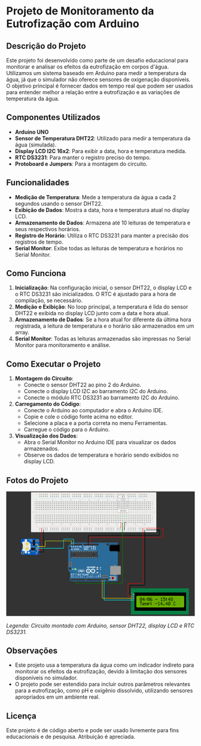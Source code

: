 # Projeto de Monitoramento da Eutrofização com Arduino

## Descrição do Projeto
Este projeto foi desenvolvido como parte de um desafio educacional para monitorar e analisar os efeitos da eutrofização em corpos d'água. Utilizamos um sistema baseado em Arduino para medir a temperatura da água, já que o simulador não oferece sensores de oxigenação disponíveis. O objetivo principal é fornecer dados em tempo real que podem ser usados para entender melhor a relação entre a eutrofização e as variações de temperatura da água.

## Componentes Utilizados
- **Arduino UNO**
- **Sensor de Temperatura DHT22**: Utilizado para medir a temperatura da água (simulada).
- **Display LCD I2C 16x2**: Para exibir a data, hora e temperatura medida.
- **RTC DS3231**: Para manter o registro preciso do tempo.
- **Protoboard e Jumpers**: Para a montagem do circuito.

## Funcionalidades
- **Medição de Temperatura**: Mede a temperatura da água a cada 2 segundos usando o sensor DHT22.
- **Exibição de Dados**: Mostra a data, hora e temperatura atual no display LCD.
- **Armazenamento de Dados**: Armazena até 10 leituras de temperatura e seus respectivos horários.
- **Registro de Horário**: Utiliza o RTC DS3231 para manter a precisão dos registros de tempo.
- **Serial Monitor**: Exibe todas as leituras de temperatura e horários no Serial Monitor.

## Como Funciona
1. **Inicialização**: Na configuração inicial, o sensor DHT22, o display LCD e o RTC DS3231 são inicializados. O RTC é ajustado para a hora de compilação, se necessário.
2. **Medição e Exibição**: No loop principal, a temperatura é lida do sensor DHT22 e exibida no display LCD junto com a data e hora atual.
3. **Armazenamento de Dados**: Se a hora atual for diferente da última hora registrada, a leitura de temperatura e o horário são armazenados em um array.
4. **Serial Monitor**: Todas as leituras armazenadas são impressas no Serial Monitor para monitoramento e análise.

## Como Executar o Projeto
1. **Montagem do Circuito**:
   - Conecte o sensor DHT22 ao pino 2 do Arduino.
   - Conecte o display LCD I2C ao barramento I2C do Arduino.
   - Conecte o módulo RTC DS3231 ao barramento I2C do Arduino.
2. **Carregamento do Código**:
   - Conecte o Arduino ao computador e abra o Arduino IDE.
   - Copie e cole o código fonte acima no editor.
   - Selecione a placa e a porta correta no menu Ferramentas.
   - Carregue o código para o Arduino.
3. **Visualização dos Dados**:
   - Abra o Serial Monitor no Arduino IDE para visualizar os dados armazenados.
   - Observe os dados de temperatura e horário sendo exibidos no display LCD.

## Fotos do Projeto

![Circuito do Projeto](arduinoLifeOcean.png)

*Legenda: Circuito montado com Arduino, sensor DHT22, display LCD e RTC DS3231.*


## Observações
- Este projeto usa a temperatura da água como um indicador indireto para monitorar os efeitos da eutrofização, devido à limitação dos sensores disponíveis no simulador.
- O projeto pode ser estendido para incluir outros parâmetros relevantes para a eutrofização, como pH e oxigênio dissolvido, utilizando sensores apropriados em um ambiente real.

## Licença
Este projeto é de código aberto e pode ser usado livremente para fins educacionais e de pesquisa. Atribuição é apreciada.
